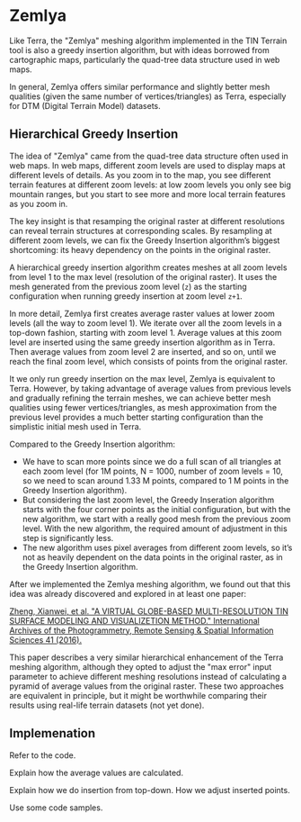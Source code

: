# Zemlya

Like Terra, the "Zemlya" meshing algorithm implemented in the TIN Terrain tool is also a greedy insertion algorithm, but with ideas borrowed from cartographic maps, particularly the quad-tree data structure used in web maps.

In general, Zemlya offers similar performance and slightly better mesh qualities (given the same number of vertices/triangles) as Terra, especially for DTM (Digital Terrain Model) datasets.

## Hierarchical Greedy Insertion

The idea of "Zemlya" came from the quad-tree data structure often used in web maps. In web maps, different zoom levels are used to display maps at different levels of details. As you zoom in to the map, you see different terrain features at different zoom levels: at low zoom levels you only see big mountain ranges, but you start to see more and more local terrain features as you zoom in.

The key insight is that resamping the original raster at different resolutions can reveal terrain structures at corresponding scales. By resampling at different zoom levels, we can fix the Greedy Insertion algorithm’s biggest shortcoming: its heavy dependency on the points in the original raster.

A hierarchical greedy insertion algorithm creates meshes at all zoom levels from level 1 to the max level (resolution of the original raster). It uses the mesh generated from the previous zoom level (`z`) as the starting configuration when running greedy insertion at zoom level `z+1`.

In more detail, Zemlya first creates average raster values at lower zoom levels (all the way to zoom level 1). We iterate over all the zoom levels in a top-down fashion, starting with zoom level 1. Average values at this zoom level are inserted using the same greedy insertion algorithm as in Terra. Then average values from zoom level 2 are inserted, and so on, until we reach the final zoom level, which consists of points from the original raster.

It we only run greedy insertion on the max level, Zemlya is equivalent to Terra. However, by taking advantage of average values from previous levels and gradually refining the terrain meshes, we can achieve better mesh qualities using fewer vertices/triangles, as  mesh approximation from the previous level provides a much better starting configuration than the simplistic initial mesh used in Terra.

Compared to the Greedy Insertion algorithm:
* We have to scan more points since we do a full scan of all triangles at each zoom level (for 1M points, N = 1000, number of zoom levels = 10, so we need to scan around 1.33 M points, compared to 1 M points in the Greedy Insertion algorithm).
* But considering the last zoom level, the Greedy Inseration algorithm starts with the four corner points as the initial configuration, but with the new algorithm, we start with a really good mesh from the previous zoom level. With the new algorithm, the required amount of adjustment in this step is significantly less.
* The new algorithm uses pixel averages from different zoom levels, so it’s not as heavily dependent on the data points in the original raster, as in the Greedy Insertion algorithm.

After we implemented the Zemlya meshing algorithm, we found out that this idea was already discovered and explored in at least one paper:

[Zheng, Xianwei, et al. "A VIRTUAL GLOBE-BASED MULTI-RESOLUTION TIN SURFACE MODELING AND VISUALIZETION METHOD." International Archives of the Photogrammetry, Remote Sensing & Spatial Information Sciences 41 (2016).](https://www.int-arch-photogramm-remote-sens-spatial-inf-sci.net/XLI-B2/459/2016/isprs-archives-XLI-B2-459-2016.pdf)

This paper describes a very similar hierarchical enhancement of the Terra meshing algorithm, although they opted to adjust the "max error" input parameter to achieve different meshing resolutions instead of calculating a pyramid of average values from the original raster. These two approaches are equivalent in principle, but it might be worthwhile comparing their results using real-life terrain datasets (not yet done).

## Implemenation

Refer to the code.

Explain how the average values are calculated.

Explain how we do insertion from top-down. How we adjust inserted points.

Use some code samples.
